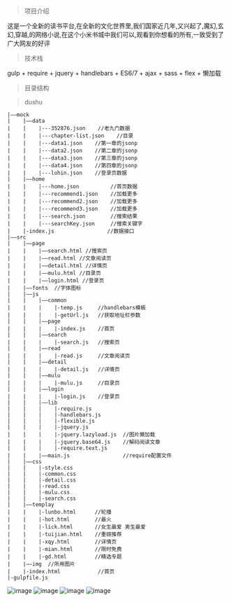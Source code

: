 > 项目介绍

  这是一个全新的读书平台,在全新的文化世界里,我们国家近几年,又兴起了,魔幻,玄幻,穿越,的网络小说,在这个小米书城中我们可以,观看到你想看的所有,一致受到了广大网友的好评

>技术栈

gulp + require + jquery + handlebars + ES6/7 + ajax + sass + flex + 懒加载

>目录结构

>dushu

    |——mock
    |    |——data
    |    |    |---352876.json    //老九门数据
    |    |    |---chapter-list.json    //目录
    |    |    |---data1.json    //第一章的jsonp
    |    |    |---data2.json    //第二章的jsonp
    |    |    |---data3.json    //第三章的jsonp
    |    |    |---data4.json    //第四章的jsonp
    |    |    |---lohin.json    //登录页数据
    |    |——home
    |    |    |---home.json          //首页数据
    |    |    |---recommend1.json    //加载更多
    |    |    |---recommend2.json    //加载更多
    |    |    |---recommend3.json    //加载更多
    |    |    |---search.json        //搜索结果
    |    |    |---searchKey.json     //搜索关键字
    |    |-index.js                 //数据接口
    |——src
    |    |——page
    |    |    |——search.html //搜索页
    |    |    |——read.html //文章阅读页
    |    |    |——detail.html //详情页
    |    |    |——mulu.html //目录页
    |    |    |——login.html //登录页
    |    |——fonts  //字体图标
    |    |——js
    |    |    |——common
    |    |    |    |-temp.js     //handlebars模板
    |    |    |    |-getUrl.js   //获取地址栏参数
    |    |    |——page
    |    |    |    |-index.js    //首页
    |    |    |——search
    |    |    |    |-search.js   //搜索页
    |    |    |——read
    |    |    |    |-read.js     //文章阅读页
    |    |    |——detail
    |    |    |    |-detail.js   //详情页
    |    |    |——mulu
    |    |    |    |-mulu.js     //目录页
    |    |    |——login
    |    |    |    |-login.js    //登录页
    |    |    |——lib
    |    |    |    |-require.js
    |    |    |    |-handlebars.js
    |    |    |    |-flexible.js
    |    |    |    |-jquery.js
    |    |    |    |-jquery.lazyload.js  //图片懒加载
    |    |    |    |-jquery.base64.js    //解码阅读文章 
    |    |    |    |-require.text.js
    |    |    |——main.js                 //require配置文件
    |    |——css
    |    |    |-style.css
    |    |    |-common.css
    |    |    |-detail.css
    |    |    |-read.css
    |    |    |-mulu.css
    |    |    |-search.css
    |    |——templay
    |    |    |-lunbo.html      //轮播
    |    |    |-hot.html        //最火
    |    |    |-lick.html       //女生最爱 男生最爱 
    |    |    |-tuijian.html    //重磅推荐
    |    |    |-xqy.html        //详情页
    |    |    |-mian.html       //限时免费
    |    |    |-gd.html         //精选专题
    |    |——img  //所用图片
    |    |-index.html            //首页
    |-gulpfile.js


![image](./buld/image/0180629161704.png)
![image](./buld/image/20180629161830.png)
![image](./buld/image/20180629161901.png)
![image](./buld/image/20180629161932.png)
    